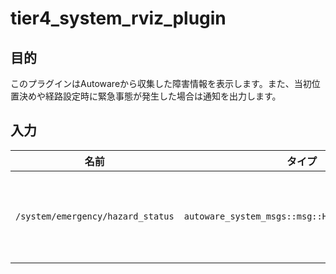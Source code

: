 # tier4_system_rviz_plugin

## 目的

このプラグインはAutowareから収集した障害情報を表示します。また、当初位置決めや経路設定時に緊急事態が発生した場合は通知を出力します。

## 入力

| 名前                              | タイプ                                             | 説明                                                  |
| --------------------------------- | ------------------------------------------------ | ------------------------------------------------------------ |
| `/system/emergency/hazard_status` | `autoware_system_msgs::msg::HazardStatusStamped` | このトピックは Autoware からの緊急情報を表します |

